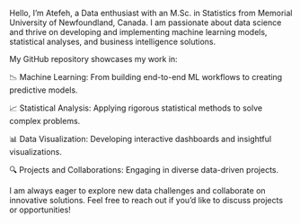 Hello, I’m Atefeh, a Data enthusiast with an M.Sc. in Statistics from Memorial University of Newfoundland, Canada. I am passionate about data science and thrive on developing and implementing machine learning models, statistical analyses, and business intelligence solutions.

My GitHub repository showcases my work in:

📉 Machine Learning: From building end-to-end ML workflows to creating predictive models.    

📈 Statistical Analysis: Applying rigorous statistical methods to solve complex problems.    

📊 Data Visualization: Developing interactive dashboards and insightful visualizations.    

🔍 Projects and Collaborations: Engaging in diverse data-driven projects.      

I am always eager to explore new data challenges and collaborate on innovative solutions. Feel free to reach out if you’d like to discuss projects or opportunities!

<!---
akheirollahi/akheirollahi is a ✨ special ✨ repository because its `README.md` (this file) appears on your GitHub profile.
You can click the Preview link to take a look at your changes.
--->
